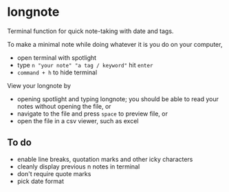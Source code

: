 # longnote
Terminal function for quick note-taking with date and tags.

To make a minimal note while doing whatever it is you do on your computer, 
- open terminal with spotlight
- type `n "your note" "a tag / keyword"` hit `enter`
- `command + h` to hide terminal

View your longnote by
- opening spotlight and typing longnote; you should be able to read your notes without opening the file, or
- navigate to the file and press `space` to preview file, or
- open the file in a csv viewer, such as excel

## To do
- enable line breaks, quotation marks and other icky characters
- cleanly display previous n notes in terminal
- don't require quote marks
- pick date format
